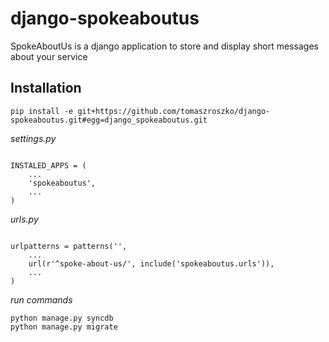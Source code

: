 django-spokeaboutus
===================

SpokeAboutUs is a django application to store and display short messages about
your service


Installation
------------

``pip install -e git+https://github.com/tomaszroszko/django-spokeaboutus.git#egg=django_spokeaboutus.git``

*settings.py*

```

INSTALED_APPS = (
    ...
    'spokeaboutus',
    ...
)
```

*urls.py*

```

urlpatterns = patterns('',
    ...
    url(r'^spoke-about-us/', include('spokeaboutus.urls')),
    ...
)
```

*run commands*

```
python manage.py syncdb
python manage.py migrate
```

